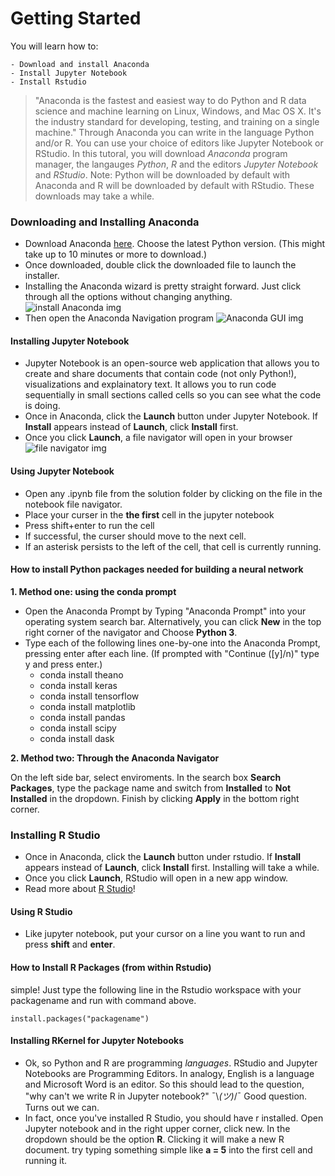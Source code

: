 # Getting Started
	
You will learn how to:

	- Download and install Anaconda
	- Install Jupyter Notebook
	- Install Rstudio

> "Anaconda is the fastest and easiest way to do Python and R data science and machine learning on Linux, Windows, and Mac OS X. It's the industry standard for developing, testing, and training on a single machine." Through Anaconda you can write in the language Python and/or R. You can use your choice of editors like Jupyter Notebook or RStudio. In this tutoral, you will download *Anaconda* program manager, the langauges *Python*, *R* and the editors *Jupyter Notebook* and *RStudio*. Note: Python will be downloaded by default with Anaconda and R will be downloaded by default with RStudio. These downloads may take a while.

### Downloading and Installing Anaconda
* Download Anaconda [here](https://www.anaconda.com/download/#macos). Choose the latest Python version. (This might take up to 10 minutes or more to download.)
* Once downloaded, double click the downloaded file to launch the installer.
* Installing the Anaconda wizard is pretty straight forward. Just click through all the options without changing anything. ![install Anaconda img](https://3qeqpr26caki16dnhd19sv6by6v-wpengine.netdna-ssl.com/wp-content/uploads/2017/02/Anaconda-Python-Installation-Wizard.png)
* Then open the Anaconda Navigation program ![Anaconda GUI img](https://3qeqpr26caki16dnhd19sv6by6v-wpengine.netdna-ssl.com/wp-content/uploads/2017/02/Anaconda-Navigator-GUI-1024x635.png)

#### Installing Jupyter Notebook
* Jupyter Notebook is an open-source web application that allows you to create and share documents that contain code (not only Python!), visualizations and explainatory text. It allows you to run code sequentially in small sections called cells so you can see what the code is doing.
* Once in Anaconda, click the **Launch** button under Jupyter Notebook. If **Install** appears instead of **Launch**, click **Install** first.
* Once you click **Launch**, a file navigator will open in your browser ![file navigator img](https://github.com/josiahcoad/Intro-Neural-Networks/blob/master/docs/screenshot.png?raw=true)

#### Using Jupyter Notebook
* Open any .ipynb file from the solution folder by clicking on the file in the notebook file navigator.
* Place your curser in the **the first** cell in the jupyter notebook
* Press shift+enter to run the cell
* If successful, the curser should move to the next cell.
* If an asterisk persists to the left of the cell, that cell is currently running. 

#### How to install Python packages needed for building a neural network

**1. Method one: using the conda prompt**

* Open the Anaconda Prompt by Typing "Anaconda Prompt" into your operating system search bar. Alternatively, you can click **New** in the top right corner of the navigator and Choose **Python 3**.
* Type each of the following lines one-by-one into the Anaconda Prompt, pressing enter after each line. (If prompted with "Continue ([y]/n)" type y and press enter.)
  * conda install theano
  * conda install keras
  * conda install tensorflow
  * conda install matplotlib
  * conda install pandas
  * conda install scipy
  * conda install dask

**2. Method two: Through the Anaconda Navigator**

On the left side bar, select enviroments. In the search box **Search Packages**, type the package name and switch from **Installed** to **Not Installed** in the dropdown. Finish by clicking **Apply** in the bottom right corner.

### Installing R Studio
* Once in Anaconda, click the **Launch** button under rstudio. If **Install** appears instead of **Launch**, click **Install** first. Installing will take a while.
* Once you click **Launch**, RStudio will open in a new app window.
* Read more about [R Studio](https://www.datacamp.com/community/blog/jupyter-notebook-r)!


#### Using R Studio
- Like jupyter notebook, put your cursor on a line you want to run and press **shift** and **enter**.

#### How to Install R Packages (from within Rstudio)
simple! Just type the following line in the Rstudio workspace with your packagename and run with command above.

```install.packages("packagename")```


#### Installing RKernel for Jupyter Notebooks
- Ok, so Python and R are programming *languages*. RStudio and Jupyter Notebooks are Programming Editors. In analogy, English is a language and Microsoft Word is an editor. So this should lead to the question, "why can't we write R in Jupyter notebook?" ¯\\_(ツ)_/¯ Good question. Turns out we can.
- In fact, once you've installed R Studio, you should have r installed. Open Jupyter notebook and in the right upper corner, click new. In the dropdown should be the option **R**. Clicking it will make a new R document. try typing something simple like **a = 5** into the first cell and running it.
